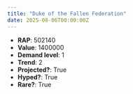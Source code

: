 ```yaml
---
title: "Duke of the Fallen Federation"
date: 2025-08-06T00:00:00Z
---
```

- **RAP**: 502140
- **Value**: 1400000
- **Demand level**: 1
- **Trend**: 2
- **Projected?**: True
- **Hyped?**: True
- **Rare?**: True
